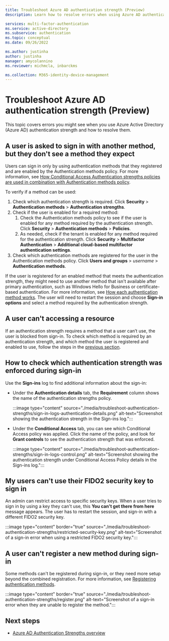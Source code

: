 ```yaml
---
title: Troubleshoot Azure AD authentication strength (Preview)
description: Learn how to resolve errors when using Azure AD authentication strength.

services: multi-factor-authentication
ms.service: active-directory
ms.subservice: authentication
ms.topic: conceptual
ms.date: 09/26/2022

ms.author: justinha
author: justinha
manager: amycolannino
ms.reviewer: michmcla, inbarckms

ms.collection: M365-identity-device-management
---
```

# Troubleshoot Azure AD authentication strength (Preview)

This topic covers errors you might see when you use Azure Active Directory (Azure AD) authentication strength and how to resolve them.  

## A user is asked to sign in with another method, but they don't see a method they expect

<!---What could be a good example?--->

Users can sign in only by using authentication methods that they registered and are enabled by the Authentication methods policy. For more information, see [How Conditional Access Authentication strengths policies are used in combination with Authentication methods policy](concept-authentication-strengths.md#how-authentication-strength-works-with-the-authentication-methods-policy).

To verify if a method can be used:

1. Check which authentication strength is required. Click **Security** > **Authentication methods** > **Authentication strengths**. 
1. Check if the user is enabled for a required method:
   1. Check the Authentication methods policy to see if the user is enabled for any method required by the authentication strength. Click **Security** > **Authentication methods** > **Policies**.
   1. As needed, check if the tenant is enabled for any method required for the authentication strength. Click **Security** > **Multifactor Authentication** > **Additional cloud-based multifactor authentication settings**. 
1. Check which authentication methods are registered for the user in the Authentication methods policy. Click **Users and groups** > _username_ > **Authentication methods**. 

If the user is registered for an enabled method that meets the authentication strength, they might need to use another method that isn't available after primary authentication, such as Windows Hello for Business or certificate-based authentication. For more information, see [How each authentication method works](concept-authentication-methods.md#how-each-authentication-method-works). The user will need to restart the session and choose **Sign-in options** and select a method required by the authentication strength.

## A user can't accessing a resource

If an authentication strength requires a method that a user can’t use, the user is blocked from sign-in. To check which method is required by an authentication strength, and which method the user is registered and enabled to use, follow the steps in the [previous section](##a-user-is-asked-to-sign-in-with-another-method-but-they-dont-see-a-method-they-expect). 

## How to check which authentication strength was enforced during sign-in
Use the **Sign-ins** log to find additional information about the sign-in: 

- Under the **Authentication details** tab, the **Requirement** column shows the name of the authentication strengths policy.

  :::image type="content" source="./media/troubleshoot-authentication-strengths/sign-in-logs-authentication-details.png" alt-text="Screenshot showing the authentication strength in the Sign-ins log.":::

- Under the **Conditional Access** tab, you can see which Conditional Access policy was applied. Click the name of the policy, and look for **Grant controls** to see the authentication strength that was enforced. 

  :::image type="content" source="./media/troubleshoot-authentication-strengths/sign-in-logs-control.png" alt-text="Screenshot showing the authentication strength under Conditional Access Policy details in the Sign-ins log.":::

## My users can't use their FIDO2 security key to sign in
An admin can restrict access to specific security keys. When a user tries to sign in by using a key they can't use, this **You can't get there from here** message appears. The user has to restart the session, and sign-in with a different FIDO2 security key.

:::image type="content" border="true" source="./media/troubleshoot-authentication-strengths/restricted-security-key.png" alt-text="Screenshot of a sign-in error when using a restricted FIDO2 security key.":::

## A user can't register a new method during sign-in 

Some methods can't be registered during sign-in, or they need more setup beyond the combined registration. For more information, see [Registering authentication methods](concept-authentication-strengths.md#registering-authentication-methods).
 
:::image type="content" border="true" source="./media/troubleshoot-authentication-strengths/register.png" alt-text="Screenshot of a sign-in error when they are unable to register the method."::: 

## Next steps

- [Azure AD Authentication Strengths overview](concept-authentication-strengths.md)
